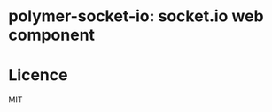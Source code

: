 polymer-socket-io: socket.io web component
==========================================

Licence
=======
MIT
